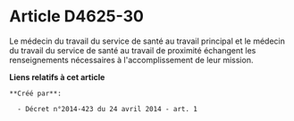 # Article D4625-30

Le médecin du travail du service de santé au travail principal et le médecin du travail du service de santé au travail de
proximité échangent les renseignements nécessaires à l'accomplissement de leur mission.

**Liens relatifs à cet article**

	**Créé par**:

	  - Décret n°2014-423 du 24 avril 2014 - art. 1
